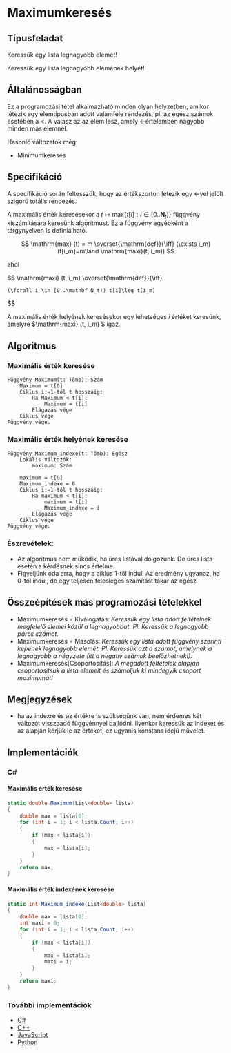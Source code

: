 # Maximumkeresés

## Típusfeladat
Keressük egy lista legnagyobb elemét! 

Keressük egy lista legnagyobb elemének helyét!

## Általánosságban
Ez a programozási tétel alkalmazható minden olyan helyzetben, amikor létezik egy elemtípusban adott valamféle rendezés, pl. az egész számok esetében a <. A válasz az az elem lesz, amely <-értelemben nagyobb minden más elemnél. 

Hasonló változatok még:
- Minimumkeresés

## Specifikáció

A specifikáció során feltesszük, hogy az értékszorton létezik egy <-vel jelölt szigorú totális rendezés.

A maximális érték keresésekor a $t\mapsto \mathrm{max}\{ t[i] : i\in [0..\mathbf N_t)\}$ függvény kiszámítására keresünk algoritmust. Ez a függvény egyébként a tárgynyelven is definiálható.

$$ 
    \mathrm{max} (t) = m  
    \overset{\mathrm{def}}{\iff} 
    (\exists i_m) (t[i_m]=m\land \mathrm{maxi}(t, i_m))
$$

ahol 

$$ 
    \mathrm{maxi} (t, i_m) 
    \overset{\mathrm{def}}{\iff} 
    
    (\forall i \in [0..\mathbf N_t)) t[i]\leq t[i_m]
$$

A maximális érték helyének keresésekor egy lehetséges $i$ értéket keresünk, amelyre $\mathrm{maxi} (t, i_m) $ igaz.




## Algoritmus
### Maximális érték keresése
```
Függvény Maximum(t: Tömb): Szám
    Maximum = t[0]
    Ciklus i:=1-től t hosszáig:
        Ha Maximum < t[i]:
            Maximum = t[i]
        Elágazás vége
    Ciklus vége
Függvény vége.
```

### Maximális érték helyének keresése
```
Függvény Maximum_indexe(t: Tömb): Egész
    Lokális változók:
        maximum: Szám

    maximum = t[0]
    Maximum_indexe = 0
    Ciklus i:=1-től t hosszáig:
        Ha maximum < t[i]:
            maximum = t[i]
            Maximum_indexe = i
        Elágazás vége
    Ciklus vége
Függvény vége.
```

### Észrevételek:
- Az algoritmus nem működik, ha üres listával dolgozunk. De üres lista esetén a kérdésnek sincs értelme.
- Figyeljünk oda arra, hogy a ciklus 1-től indul! Az eredmény ugyanaz, ha 0-tól indul, de egy teljesen felesleges számítást takar az egész


## Összeépítések más programozási tételekkel
- Maximumkeresés $\circ$ Kiválogatás: *Keressük egy lista adott feltételnek megfelelő elemei közül a legnagyobbat. Pl. Keressük a legnagyobb páros számot.*
- Maximumkeresés $\circ$ Másolás: *Keressük egy lista adott függvény szerinti képének legnagyobb elemét. Pl. Keressük azt a számot, amelynek a legnagyobb a négyzete (itt a negatív számok beelőzhetnek!).*
- Maximumkeresés\[Csoportosítás\]: *A megadott feltételek alapján csoportosítsuk a lista elemeit és számoljuk ki mindegyik csoport maximumát!*


## Megjegyzések
- ha az indexre és az értékre is szükségünk van, nem érdemes két változót visszaadó függvénnyel bajlódni. Ilyenkor keressük az indexet és az alapján kérjük le az értéket, ez ugyanis konstans idejű művelet. 

## Implementációk
### C#
#### Maximális érték keresése
```cs
static double Maximum(List<double> lista)
{
    double max = lista[0];
    for (int i = 1; i < lista.Count; i++)
    {
        if (max < lista[i])
        {
            max = lista[i];
        }
    }
    return max;
}
```

#### Maximális érték indexének keresése
```cs
static int Maximum_indexe(List<double> lista)
{
    double max = lista[0];
    int maxi = 0;
    for (int i = 1; i < lista.Count; i++)
    {
        if (max < lista[i])
        {
            max = lista[i];
            maxi = i;
        }
    }
    return maxi;
}
```
### További implementációk
- [C#](maximumkereses.cs)
- [C++](maximumkereses.cpp)
- [JavaScript](maximumkereses.js)
- [Python](maximumkereses.py)

